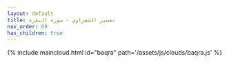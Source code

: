 ```yaml
---
layout: default
title: تفسير الشعراوي - سورة البقرة
nav_order: 69
has_children: true
---
```


{% include maincloud.html id="baqra" path='/assets/js/clouds/baqra.js' %}
